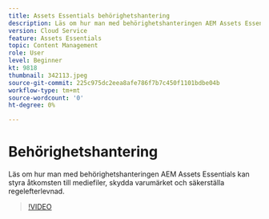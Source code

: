 ```yaml
---
title: Assets Essentials behörighetshantering
description: Läs om hur man med behörighetshanteringen AEM Assets Essentials kan styra åtkomsten till mediefiler, skydda varumärket och säkerställa regelefterlevnad.
version: Cloud Service
feature: Assets Essentials
topic: Content Management
role: User
level: Beginner
kt: 9818
thumbnail: 342113.jpeg
source-git-commit: 225c975dc2eea8afe786f7b7c450f1101bdbe04b
workflow-type: tm+mt
source-wordcount: '0'
ht-degree: 0%

---
```



# Behörighetshantering

Läs om hur man med behörighetshanteringen AEM Assets Essentials kan styra åtkomsten till mediefiler, skydda varumärket och säkerställa regelefterlevnad.

>[!VIDEO](https://video.tv.adobe.com/v/342113/?quality=12&learn=on)
